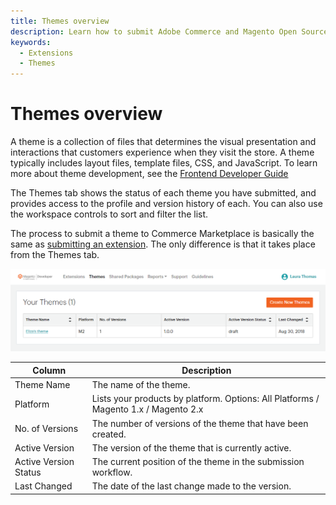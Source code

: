 ```yaml
---
title: Themes overview
description: Learn how to submit Adobe Commerce and Magento Open Source themes to the marketplace.
keywords:
  - Extensions
  - Themes
---
```


# Themes overview

A theme is a collection of files that determines the visual presentation and interactions that customers experience when they visit the store. A theme typically includes layout files, template files, CSS, and JavaScript. To learn more about theme development, see the [Frontend Developer Guide](https://developer.adobe.com/commerce/frontend-core/guide/)

The Themes tab shows the status of each theme you have submitted, and provides access to the profile and version history of each. You can also use the workspace controls to sort and filter the list.

The process to submit a theme to Commerce Marketplace is basically the same as [submitting an extension](submit-for-review.md). The only difference is that it takes place from the Themes tab.

![](_images/themes.png)

| Column | Description |
|--------|-------------|
| Theme Name | The name of the theme. |
| Platform | Lists your products by platform. Options: All Platforms / Magento 1.x / Magento 2.x |
| No. of Versions | The number of versions of the theme that have been created. |
| Active Version | The version of the theme that is currently active. |
| Active Version Status | The current position of the theme in the submission workflow. |
| Last Changed | The date of the last change made to the version. |
